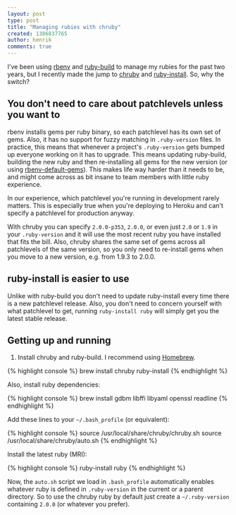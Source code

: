 ```yaml
---
layout: post
type: post
title: "Managing rubies with chruby"
created: 1386837765
author: henrik
comments: true
---
```


I've been using [rbenv](https://github.com/sstephenson/rbenv) and
[ruby-build](https://github.com/sstephenson/ruby-build) to manage my rubies for
the past two years, but I recently made the jump to
[chruby](https://github.com/postmodern/chruby) and
[ruby-install](https://github.com/postmodern/ruby-install). So, why the switch?

## You don't need to care about patchlevels unless you want to

rbenv installs gems per ruby binary, so each patchlevel has its own set of
gems. Also, it has no support for fuzzy matching in `.ruby-version`
files. In practice, this means that whenever a project's `.ruby-version`
gets bumped up everyone working  on it has to upgrade. This means
updating ruby-build, building the new ruby and then re-installing all gems
for the new version (or using
[rbenv-default-gems](https://github.com/sstephenson/rbenv-default-gems)).
This makes life way harder than it needs to be, and might come across as
bit insane to team members with little ruby experience.

In our experience, which patchlevel you're running in development rarely
matters. This is especially true when you're deploying to Heroku and can't
specify a patchlevel for production anyway.

With chruby you can specify `2.0.0-p353`, `2.0.0`, or even just `2.0` or
`1.9` in your `.ruby-version` and it will use the most recent ruby you have
installed that fits the bill.
Also, chruby shares the same set of gems across all patchlevels of the
same version, so you only need to re-install gems when you move to a new
version, e.g. from 1.9.3 to 2.0.0.

## ruby-install is easier to use

Unlike with ruby-build you don't need to update ruby-install every time there
is a new patchlevel release. Also, you don't need to concern yourself
with what patchlevel to get, running `ruby-install ruby` will simply get you
the latest stable release.

## Getting up and running

1. Install chruby and ruby-build. I recommend using
[Homebrew](http://brew.sh).

{% highlight console %}
  brew install chruby ruby-install
{% endhighlight %}

Also, install ruby dependencies:

{% highlight console %}
  brew install gdbm libffi libyaml openssl readline
{% endhighlight %}

Add these lines to your `~/.bash_profile` (or equivalent):

{% highlight console %}
  source /usr/local/share/chruby/chruby.sh
  source /usr/local/share/chruby/auto.sh
{% endhighlight %}

Install the latest ruby (MRI):

{% highlight console %}
  ruby-install ruby
{% endhighlight %}

Now, the `auto.sh` script we load in `.bash_profile` automatically enables whatever
ruby is defined in `.ruby-version` in the current or a parent directory.
So to use the chruby ruby by default just create a `~/.ruby-version` containing
`2.0.0` (or whatever you prefer).
